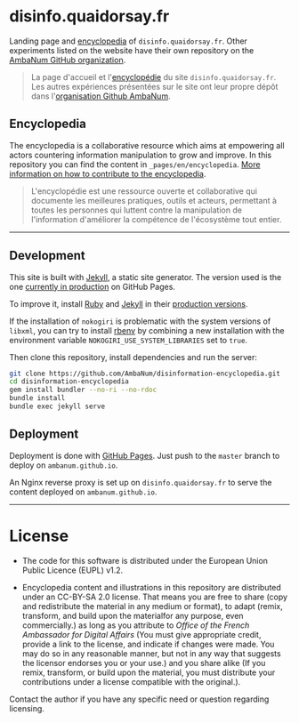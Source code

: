 # disinfo.quaidorsay.fr

Landing page and [encyclopedia](https://disinfo.quaidorsay.fr/encyclopedia) of `disinfo.quaidorsay.fr`. Other experiments listed on the website have their own repository on the [AmbaNum GitHub organization](https://github.com/ambanum).

> La page d'accueil et l'[encyclopédie](https://disinfo.quaidorsay.fr/encyclopedia) du site `disinfo.quaidorsay.fr`. Les autres expériences présentées sur le site ont leur propre dépôt dans l'[organisation Github AmbaNum](https://github.com/ambanum).

## Encyclopedia

The encyclopedia is a collaborative resource which aims at empowering all actors countering information manipulation to grow and improve. In this repository you can find the content in `_pages/en/encyclopedia`.
[More information on how to contribute to the encyclopedia](CONTRIBUTING.md).

> L'encyclopédie est une ressource ouverte et collaborative qui documente les meilleures pratiques, outils et acteurs, permettant à toutes les personnes qui luttent contre la manipulation de l'information d'améliorer la compétence de l'écosystème tout entier.

- - -

## Development

This site is built with [Jekyll](https://jekyllrb.com/), a static site generator. The version used is the one [currently in production](https://pages.github.com/versions/) on GitHub Pages.

To improve it, install [Ruby](https://www.ruby-lang.org/fr/) and [Jekyll](https://jekyllrb.com) in their [production versions](https://pages.github.com/versions/).

If the installation of `nokogiri` is problematic with the system versions of `libxml`, you can try to install [rbenv](https://github.com/rbenv/rbenv) by combining a new installation with the environment variable `NOKOGIRI_USE_SYSTEM_LIBRARIES` set to `true`.

Then clone this repository, install dependencies and run the server:
```sh
git clone https://github.com/AmbaNum/disinformation-encyclopedia.git
cd disinformation-encyclopedia
gem install bundler --no-ri --no-rdoc
bundle install
bundle exec jekyll serve
```

## Deployment

Deployment is done with [GitHub Pages](https://pages.github.com). Just push to the `master` branch to deploy on `ambanum.github.io`.

An Nginx reverse proxy is set up on `disinfo.quaidorsay.fr` to serve the content deployed on `ambanum.github.io`.

- - -

# License

- The code for this software is distributed under the European Union Public Licence (EUPL) v1.2.

- Encyclopedia content and illustrations in this repository are distributed under an CC-BY-SA 2.0 license. That means you are free to share (copy and redistribute the material in any medium or format), to adapt (remix, transform, and build upon the materialfor any purpose, even commercially.) as long as you attribute to *Office of the French Ambassador for Digital Affairs* (You must give appropriate credit, provide a link to the license, and indicate if changes were made. You may do so in any reasonable manner, but not in any way that suggests the licensor endorses you or your use.) and you share alike (If you remix, transform, or build upon the material, you must distribute your contributions under a license compatible with the original.).

Contact the author if you have any specific need or question regarding licensing.

